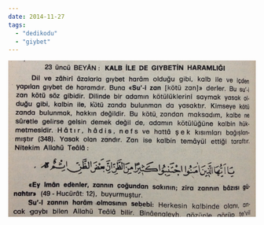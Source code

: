 ```yaml
---
date: 2014-11-27
tags: 
  - "dedikodu"
  - "giybet"
---
```


![](/images/tumblr_nfpqrmmlql1u3gx2to1_1280.jpg)
